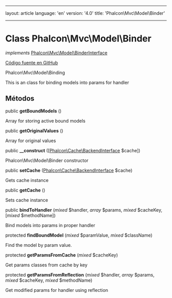 * * *

layout: article language: 'en' version: '4.0' title: 'Phalcon\Mvc\Model\Binder'

* * *

# Class **Phalcon\Mvc\Model\Binder**

*implements* [Phalcon\Mvc\Model\BinderInterface](/4.0/en/api/Phalcon_Mvc_Model_BinderInterface)

<a href="https://github.com/phalcon/cphalcon/tree/v4.0.0/phalcon/mvc/model/binder.zep" class="btn btn-default btn-sm">Código fuente en GitHub</a>

Phalcon\Mvc\Model\Binding

This is an class for binding models into params for handler

## Métodos

public **getBoundModels** ()

Array for storing active bound models

public **getOriginalValues** ()

Array for original values

public **__construct** ([[Phalcon\Cache\BackendInterface](/4.0/en/api/Phalcon_Cache_BackendInterface) $cache])

Phalcon\Mvc\Model\Binder constructor

public **setCache** ([Phalcon\Cache\BackendInterface](/4.0/en/api/Phalcon_Cache_BackendInterface) $cache)

Gets cache instance

public **getCache** ()

Sets cache instance

public **bindToHandler** (*mixed* $handler, *array* $params, *mixed* $cacheKey, [*mixed* $methodName])

Bind models into params in proper handler

protected **findBoundModel** (*mixed* $paramValue, *mixed* $className)

Find the model by param value.

protected **getParamsFromCache** (*mixed* $cacheKey)

Get params classes from cache by key

protected **getParamsFromReflection** (*mixed* $handler, *array* $params, *mixed* $cacheKey, *mixed* $methodName)

Get modified params for handler using reflection